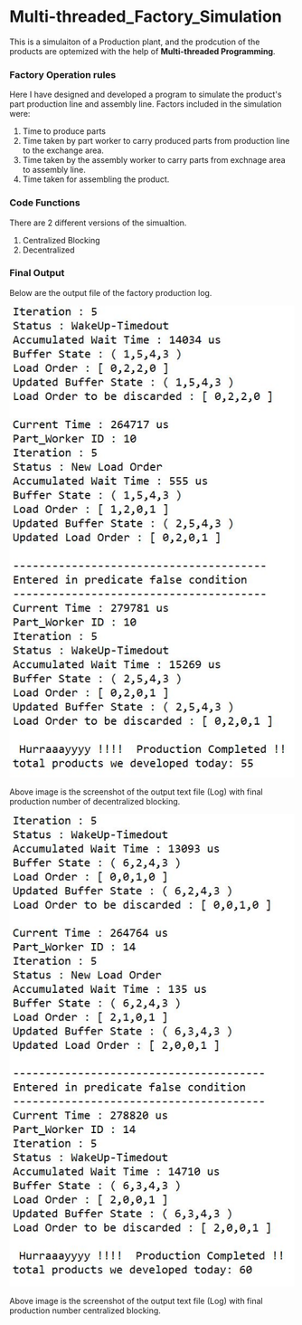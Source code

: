 # Multi-threaded_Factory_Simulation
This is a simulaiton of a Production plant, and the prodcution of the products are optemized with the help of **Multi-threaded Programming**.
### Factory Operation rules

Here I have designed and developed a program to simulate the product's part production line and assembly line. 
Factors included in the simulation were:
1. Time to produce parts
2. Time taken by part worker to carry produced parts from production line to the exchange area.
3. Time taken by the assembly worker to carry parts from exchnage area to assembly line.
4. Time taken for assembling the product.
###  Code Functions
There are 2 different versions of the simualtion.
1. Centralized Blocking 
2. Decentralized

### Final Output
Below are the output file of the factory production log. 

![decentralized](https://github.com/bhattidhruv/Multi-threaded_Factory_Simulation/blob/main/decentralized_factory.JPG)

Above image is the screenshot of the output text file (Log) with final production number of decentralized blocking.

![centralized](https://github.com/bhattidhruv/Multi-threaded_Factory_Simulation/blob/main/Centralized_Facroty.JPG)

Above image is the screenshot of the output text file (Log) with final production number centralized blocking.
